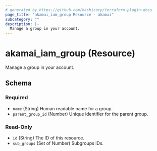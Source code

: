 ```yaml
---
# generated by https://github.com/hashicorp/terraform-plugin-docs
page_title: "akamai_iam_group Resource - akamai"
subcategory: ""
description: |-
  Manage a group in your account.
---
```


# akamai_iam_group (Resource)

Manage a group in your account.



<!-- schema generated by tfplugindocs -->
## Schema

### Required

- `name` (String) Human readable name for a group.
- `parent_group_id` (Number) Unique identifier for the parent group.

### Read-Only

- `id` (String) The ID of this resource.
- `sub_groups` (Set of Number) Subgroups IDs.
